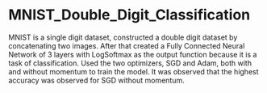 # MNIST_Double_Digit_Classification

MNIST is a single digit dataset, constructed a double digit dataset by concatenating two images. After that created a Fully Connected Neural Network of 3 layers with LogSoftmax as the output function because it is a task of classification.
Used the two optimizers, SGD and Adam, both with and without momentum to train the model. It was observed that the highest accuracy was observed for SGD without momentum.
